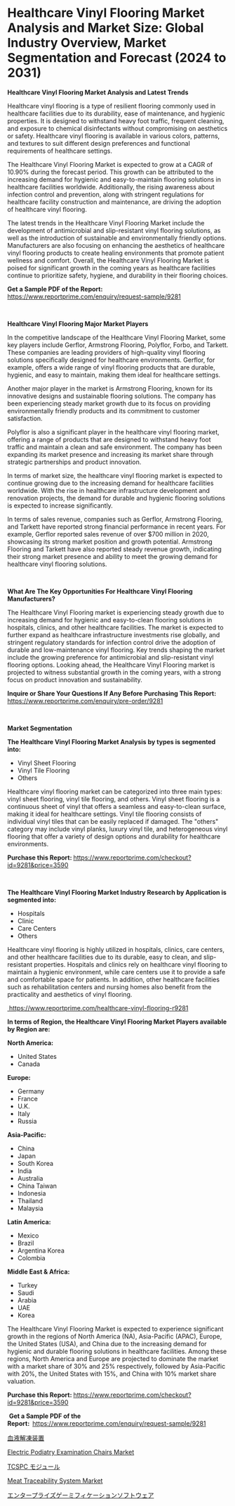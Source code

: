 <p><h1>Healthcare Vinyl Flooring Market Analysis and Market Size: Global Industry Overview, Market Segmentation and Forecast (2024 to 2031)</h1></p><p><strong>Healthcare Vinyl Flooring Market Analysis and Latest Trends</strong></p>
<p><p>Healthcare vinyl flooring is a type of resilient flooring commonly used in healthcare facilities due to its durability, ease of maintenance, and hygienic properties. It is designed to withstand heavy foot traffic, frequent cleaning, and exposure to chemical disinfectants without compromising on aesthetics or safety. Healthcare vinyl flooring is available in various colors, patterns, and textures to suit different design preferences and functional requirements of healthcare settings.</p><p>The Healthcare Vinyl Flooring Market is expected to grow at a CAGR of 10.90% during the forecast period. This growth can be attributed to the increasing demand for hygienic and easy-to-maintain flooring solutions in healthcare facilities worldwide. Additionally, the rising awareness about infection control and prevention, along with stringent regulations for healthcare facility construction and maintenance, are driving the adoption of healthcare vinyl flooring.</p><p>The latest trends in the Healthcare Vinyl Flooring Market include the development of antimicrobial and slip-resistant vinyl flooring solutions, as well as the introduction of sustainable and environmentally friendly options. Manufacturers are also focusing on enhancing the aesthetics of healthcare vinyl flooring products to create healing environments that promote patient wellness and comfort. Overall, the Healthcare Vinyl Flooring Market is poised for significant growth in the coming years as healthcare facilities continue to prioritize safety, hygiene, and durability in their flooring choices.</p></p>
<p><strong>Get a Sample PDF of the Report:&nbsp;</strong> <a href="https://www.reportprime.com/enquiry/request-sample/9281">https://www.reportprime.com/enquiry/request-sample/9281</a></p>
<p>&nbsp;</p>
<p><strong>Healthcare Vinyl Flooring Major Market Players</strong></p>
<p><p>In the competitive landscape of the Healthcare Vinyl Flooring Market, some key players include Gerflor, Armstrong Flooring, Polyflor, Forbo, and Tarkett. These companies are leading providers of high-quality vinyl flooring solutions specifically designed for healthcare environments. Gerflor, for example, offers a wide range of vinyl flooring products that are durable, hygienic, and easy to maintain, making them ideal for healthcare settings. </p><p>Another major player in the market is Armstrong Flooring, known for its innovative designs and sustainable flooring solutions. The company has been experiencing steady market growth due to its focus on providing environmentally friendly products and its commitment to customer satisfaction.</p><p>Polyflor is also a significant player in the healthcare vinyl flooring market, offering a range of products that are designed to withstand heavy foot traffic and maintain a clean and safe environment. The company has been expanding its market presence and increasing its market share through strategic partnerships and product innovation.</p><p>In terms of market size, the healthcare vinyl flooring market is expected to continue growing due to the increasing demand for healthcare facilities worldwide. With the rise in healthcare infrastructure development and renovation projects, the demand for durable and hygienic flooring solutions is expected to increase significantly.</p><p>In terms of sales revenue, companies such as Gerflor, Armstrong Flooring, and Tarkett have reported strong financial performance in recent years. For example, Gerflor reported sales revenue of over $700 million in 2020, showcasing its strong market position and growth potential. Armstrong Flooring and Tarkett have also reported steady revenue growth, indicating their strong market presence and ability to meet the growing demand for healthcare vinyl flooring solutions.</p></p>
<p>&nbsp;</p>
<p><strong>What Are The Key Opportunities For Healthcare Vinyl Flooring Manufacturers?</strong></p>
<p><p>The Healthcare Vinyl Flooring market is experiencing steady growth due to increasing demand for hygienic and easy-to-clean flooring solutions in hospitals, clinics, and other healthcare facilities. The market is expected to further expand as healthcare infrastructure investments rise globally, and stringent regulatory standards for infection control drive the adoption of durable and low-maintenance vinyl flooring. Key trends shaping the market include the growing preference for antimicrobial and slip-resistant vinyl flooring options. Looking ahead, the Healthcare Vinyl Flooring market is projected to witness substantial growth in the coming years, with a strong focus on product innovation and sustainability.</p></p>
<p><strong>Inquire or Share Your Questions If Any Before Purchasing This Report:</strong> <a href="https://www.reportprime.com/enquiry/pre-order/9281">https://www.reportprime.com/enquiry/pre-order/9281</a></p>
<p>&nbsp;</p>
<p><strong>Market Segmentation</strong></p>
<p><strong>The Healthcare Vinyl Flooring Market Analysis by types is segmented into:</strong></p>
<p><ul><li>Vinyl Sheet Flooring</li><li>Vinyl Tile Flooring</li><li>Others</li></ul></p>
<p><p>Healthcare vinyl flooring market can be categorized into three main types: vinyl sheet flooring, vinyl tile flooring, and others. Vinyl sheet flooring is a continuous sheet of vinyl that offers a seamless and easy-to-clean surface, making it ideal for healthcare settings. Vinyl tile flooring consists of individual vinyl tiles that can be easily replaced if damaged. The "others" category may include vinyl planks, luxury vinyl tile, and heterogeneous vinyl flooring that offer a variety of design options and durability for healthcare environments.</p></p>
<p><strong>Purchase this Report:&nbsp;</strong><a href="https://www.reportprime.com/checkout?id=9281&price=3590">https://www.reportprime.com/checkout?id=9281&price=3590</a></p>
<p>&nbsp;</p>
<p><strong>The Healthcare Vinyl Flooring Market Industry Research by Application is segmented into:</strong></p>
<p><ul><li>Hospitals</li><li>Clinic</li><li>Care Centers</li><li>Others</li></ul></p>
<p><p>Healthcare vinyl flooring is highly utilized in hospitals, clinics, care centers, and other healthcare facilities due to its durable, easy to clean, and slip-resistant properties. Hospitals and clinics rely on healthcare vinyl flooring to maintain a hygienic environment, while care centers use it to provide a safe and comfortable space for patients. In addition, other healthcare facilities such as rehabilitation centers and nursing homes also benefit from the practicality and aesthetics of vinyl flooring.</p></p>
<p><a href="https://www.reportprime.com/healthcare-vinyl-flooring-r9281">&nbsp;https://www.reportprime.com/healthcare-vinyl-flooring-r9281</a></p>
<p><strong>In terms of Region, the Healthcare Vinyl Flooring Market Players available by Region are:</strong></p>
<p>
    <p> <strong> North America: </strong>
        <ul>
            <li>United States</li>
            <li>Canada</li>
        </ul>
        </p> 
    <p> <strong> Europe: </strong>
        <ul>
            <li>Germany</li>
            <li>France</li>
            <li>U.K.</li>
            <li>Italy</li>
            <li>Russia</li>
        </ul>
        </p> 
    <p> <strong> Asia-Pacific: </strong>
        <ul>
            <li>China</li>
            <li>Japan</li>
            <li>South Korea</li>
            <li>India</li>
            <li>Australia</li>
            <li>China Taiwan</li>
            <li>Indonesia</li>
            <li>Thailand</li>
            <li>Malaysia</li>
        </ul>
        </p> 
    <p> <strong> Latin America: </strong>
        <ul>
            <li>Mexico</li>
            <li>Brazil</li>
            <li>Argentina Korea</li>
            <li>Colombia</li>
        </ul>
        </p> 
    <p> <strong> Middle East & Africa: </strong>
        <ul>
            <li>Turkey</li>
            <li>Saudi</li>
            <li>Arabia</li>
            <li>UAE</li>
            <li>Korea</li>
        </ul>
    </p>
    </p>
<p><p>The Healthcare Vinyl Flooring Market is expected to experience significant growth in the regions of North America (NA), Asia-Pacific (APAC), Europe, the United States (USA), and China due to the increasing demand for hygienic and durable flooring solutions in healthcare facilities. Among these regions, North America and Europe are projected to dominate the market with a market share of 30% and 25% respectively, followed by Asia-Pacific with 20%, the United States with 15%, and China with 10% market share valuation.</p></p>
<p><strong>Purchase this Report: </strong><a href="https://www.reportprime.com/checkout?id=9281&price=3590">https://www.reportprime.com/checkout?id=9281&price=3590</a></p>
<p>&nbsp;<strong>Get a Sample PDF of the Report:&nbsp;&nbsp;</strong><a href="https://www.reportprime.com/enquiry/request-sample/9281">https://www.reportprime.com/enquiry/request-sample/9281</a></p>
<p><strong></strong></p>
<p><p><a href="https://github.com/SimeonBode1/Market-Research-Report-List-1/blob/main/712625080157.md">血液解凍装置</a></p><p><a href="https://github.com/bznecsdb5/Market-Research-Report-List-1/blob/main/electric-podiatry-examination-chairs-market.md">Electric Podiatry Examination Chairs Market</a></p><p><a href="https://github.com/leigh4852023/Market-Research-Report-List-2/blob/main/834638780120.md">TCSPC モジュール</a></p><p><a href="https://medium.com/@janetchuaf36/meat-traceability-system-market-global-market-share-and-ranking-overall-sales-and-demand-c0cdad6de21f">Meat Traceability System Market</a></p><p><a href="https://medium.com/@rcabello548791/%E5%9C%B0%E7%90%83%E8%A6%8F%E6%A8%A1%E3%81%A7%E3%81%AE%E4%BC%81%E6%A5%AD%E3%82%B2%E3%83%BC%E3%83%9F%E3%83%95%E3%82%A3%E3%82%B1%E3%83%BC%E3%82%B7%E3%83%A7%E3%83%B3%E3%82%BD%E3%83%95%E3%83%88%E3%82%A6%E3%82%A7%E3%82%A2%E5%B8%82%E5%A0%B4%E3%81%AE%E3%83%88%E3%83%AC%E3%83%B3%E3%83%89%E3%81%A8%E6%88%90%E9%95%B7%E6%A9%9F%E4%BC%9A%E3%82%92%E5%9C%B0%E5%9F%9F-%E3%82%BF%E3%82%A4%E3%83%97-%E3%82%AF%E3%83%A9%E3%82%A6%E3%83%89%E3%83%99%E3%83%BC%E3%82%B9-%E3%82%A6%E3%82%A7%E3%83%96%E3%83%99%E3%83%BC%E3%82%B9-%E3%81%8A%E3%82%88%E3%81%B3%E3%82%A2%E3%83%97%E3%83%AA%E3%82%B1%E3%83%BC%E3%82%B7%E3%83%A7%E3%83%B3-%E4%B8%AD%E5%B0%8F%E4%BC%81%E6%A5%AD-%E5%A4%A7%E4%BC%81%E6%A5%AD-%E5%88%A5%E3%81%AB%E8%A9%95%E4%BE%A1%E3%81%97%E3%81%BE%E3%81%99-163fe020069e">エンタープライズゲーミフィケーションソフトウェア</a></p></p>